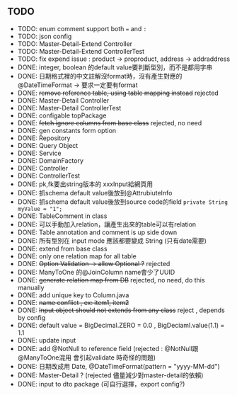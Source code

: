 

## TODO
- TODO: enum comment support both `=` and `:`
- TODO: json config
- TODO: Master-Detail-Extend Controller
- TODO: Master-Detail-Extend ControllerTest
- TODO: fix expend issue : product -> proproduct, address -> addraddress
- DONE: integer, boolean 的default value要判斷型別，而不是都用字串
- DONE: 日期格式裡的中文註解沒format時，沒有產生對應的@DateTimeFormat -> 要求一定要有format
- DONE: ~~remove reference table, using table mapping instead~~ rejected
- DONE: Master-Detail Controller
- DONE: Master-Detail ControllerTest 
- DONE: configable topPackage
- DONE: ~~fetch ignore columns from base class~~ rejected, no need 
- DONE: gen constants form option
- DONE: Repository
- DONE: Query Object
- DONE: Service
- DONE: DomainFactory
- DONE: Controller
- DONE: ControllerTest
- DONE: pk,fk要出string版本的 xxxInput給網頁用
- DONE: 抓schema default value後放到@AttrubiuteInfo
- DONE: 抓schema default value後放到source code的field `private String myValue = "1";`
- DONE: TableComment in class
- DONE: 可以手動加入relation，讓產生出來的table可以有relation
- DONE: Table annotation  and comment is up side down
- DONE: 所有型別在 input mode 應該都要變成 String  (只有date需要)
- DONE: extend from base class
- DONE: only one relation map for all table
- DONE: ~~Option Validation -> allow Optional<T> ?~~ rejected
- DONE: ManyToOne 的@JoinColumn name會少了UUID
- DONE: ~~generate relation map from DB~~ rejected, no need, do this manually
- DONE: add unique key to Column.java
- DONE: ~~name conflict , ex: item1, item2~~
- DONE: ~~Input object should not extends from any class~~ reject , depends by config
- DONE: default value = BigDecimal.ZERO = 0.0 , BigDeciaml.value(1.1) = 1.1
- DONE: update input
- DONE: add @NotNull to reference field (rejected : @NotNull跟@ManyToOne混用 會引起validate 時奇怪的問題)
- DONE: 日期改成用 Date, @DateTimeFormat(pattern = "yyyy-MM-dd")
- DONE: Master-Detail ? (rejected 儘量減少對master-detail的依賴)
- DONE: input to dto package (可自行選擇，export config?)

